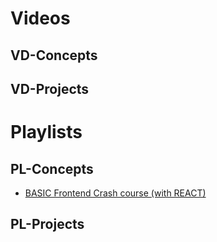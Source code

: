 # Videos
## VD-Concepts
## VD-Projects

# Playlists
## PL-Concepts
- [BASIC Frontend Crash course (with REACT)](https://www.contributor-covenant.org/version/2/0/code_of_conduct.html)
## PL-Projects

